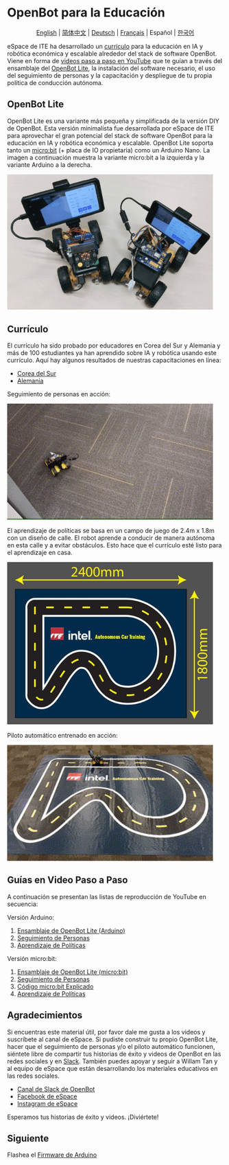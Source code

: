 # OpenBot para la Educación

<p align="center">
  <a href="README.md">English</a> |
  <a href="README.zh-CN.md">简体中文</a> |
  <a href="README.de-DE.md">Deutsch</a> |
  <a href="README.fr-FR.md">Français</a> |
  <span>Español</span> |
  <a href="README.ko-KR.md">한국어</a>
</p>

eSpace de ITE ha desarrollado un [currículo](#currículo) para la educación en IA y robótica económica y escalable alrededor del stack de software OpenBot. Viene en forma de [videos paso a paso en YouTube](#guías-en-video-paso-a-paso) que te guían a través del ensamblaje del [OpenBot Lite](#openbot-lite-arduino), la instalación del software necesario, el uso del seguimiento de personas y la capacitación y despliegue de tu propia política de conducción autónoma.

## OpenBot Lite

OpenBot Lite es una variante más pequeña y simplificada de la versión DIY de OpenBot. Esta versión minimalista fue desarrollada por eSpace de ITE para aprovechar el gran potencial del stack de software OpenBot para la educación en IA y robótica económica y escalable. OpenBot Lite soporta tanto un [micro:bit](https://microbit.org/) (+ placa de IO propietaria) como un Arduino Nano. La imagen a continuación muestra la variante micro:bit a la izquierda y la variante Arduino a la derecha.

<p float="left">
  <img src="../../docs/images/openbot_lite.jpg" width="480px" />
</p>

## Currículo

El currículo ha sido probado por educadores en Corea del Sur y Alemania y más de 100 estudiantes ya han aprendido sobre IA y robótica usando este currículo. Aquí hay algunos resultados de nuestras capacitaciones en línea:

* [Corea del Sur](https://fb.watch/bDK2Vjgm3g/)
* [Alemania](https://www.facebook.com/EspaceCW/posts/5087394677946975)

Seguimiento de personas en acción:

<p float="left">
  <img src="../../docs/images/objectnav_320.gif" width="480px" />
</p>

El aprendizaje de políticas se basa en un campo de juego de 2.4m x 1.8m con un diseño de calle. El robot aprende a conducir de manera autónoma en esta calle y a evitar obstáculos. Esto hace que el currículo esté listo para el aprendizaje en casa.

<p float="left">
  <img src="../../docs/images/playfield.jpg" width="480px" />
</p>

Piloto automático entrenado en acción:

<p float="left">
  <img src="../../docs/images/autopilot_320.gif" width="480px" />
</p>

## Guías en Video Paso a Paso

A continuación se presentan las listas de reproducción de YouTube en secuencia:

Versión Arduino:
1. [Ensamblaje de OpenBot Lite (Arduino)](https://youtube.com/playlist?list=PLNKFHX5MRn52za5VeteCmvLNcL1Kowtw2)
2. [Seguimiento de Personas](https://youtube.com/playlist?list=PLNKFHX5MRn501oWvPbKzP1zkcqhLU5TOh)
3. [Aprendizaje de Políticas](https://youtube.com/playlist?list=PLNKFHX5MRn5233AyCWhcn71JdB9qIEa-E)

Versión micro:bit:
1. [Ensamblaje de OpenBot Lite (micro:bit)](https://youtube.com/playlist?list=PLNKFHX5MRn51xVKHo2VCY-KbOFQrkOm2R)
2. [Seguimiento de Personas](https://youtube.com/playlist?list=PLNKFHX5MRn51crWis1lwFJXj69DN9evG1)
3. [Código micro:bit Explicado](https://youtube.com/playlist?list=PLNKFHX5MRn51DfspxVo16BkfXz8y9uR7N)
4. [Aprendizaje de Políticas](https://youtube.com/playlist?list=PLNKFHX5MRn5233AyCWhcn71JdB9qIEa-E)

## Agradecimientos

Si encuentras este material útil, por favor dale me gusta a los videos y suscríbete al canal de eSpace. Si pudiste construir tu propio OpenBot Lite, hacer que el seguimiento de personas y/o el piloto automático funcionen, siéntete libre de compartir tus historias de éxito y videos de OpenBot en las redes sociales y en [Slack](https://join.slack.com/t/openbot-community/shared_invite/zt-jl8ygxqt-WNRNi9yzh7Lu60qui6Nh6w). También puedes apoyar y seguir a Willam Tan y al equipo de eSpace que están desarrollando los materiales educativos en las redes sociales.

* [Canal de Slack de OpenBot](https://join.slack.com/t/openbot-community/shared_invite/zt-jl8ygxqt-WNRNi9yzh7Lu60qui6Nh6w)
* [Facebook de eSpace](https://www.facebook.com/EspaceCW)
* [Instagram de eSpace](https://www.instagram.com/EspaceCW/)

Esperamos tus historias de éxito y videos. ¡Diviértete!

## Siguiente

Flashea el [Firmware de Arduino](../../firmware/README.es-ES.md)